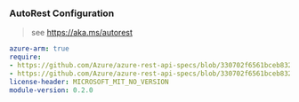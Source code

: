 ### AutoRest Configuration

> see https://aka.ms/autorest

``` yaml
azure-arm: true
require:
- https://github.com/Azure/azure-rest-api-specs/blob/330702f6561bceb832d51f0a65090c0652f8ca9b/specification/containerservice/resource-manager/readme.md
- https://github.com/Azure/azure-rest-api-specs/blob/330702f6561bceb832d51f0a65090c0652f8ca9b/specification/containerservice/resource-manager/readme.go.md
license-header: MICROSOFT_MIT_NO_VERSION
module-version: 0.2.0
```